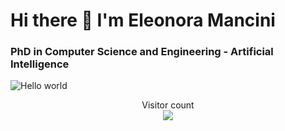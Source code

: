 # Hi there 👋 I'm Eleonora Mancini
### PhD in Computer Science and Engineering - Artificial Intelligence 

<img src="https://raw.githubusercontent.com/sagar-viradiya/sagar-viradiya/master/resources/banner.png" alt="Hello world">

<p align="center"> 
  Visitor count<br>
  <img src="https://profile-counter.glitch.me/sagar-viradiya/count.svg" />
</p>

<!--
**helemanc/helemanc** is a ✨ _special_ ✨ repository because its `README.md` (this file) appears on your GitHub profile.

I'm a PhD student in Computer Science and Engineering at [Univeristy of Bologna](https://www.unibo.it/en/homepage). I'm part of the [Language Technologies Lab](https://site.unibo.it/nlp/en) at University of Bologna.
My research activity concerns Artificial Intelligence and in particular Natural Language Processing, Argument Mining, Multimodal Deep Learning, eXplainable AI and Speech Recognition.

* 🌍  I'm based in Italy
* 🔭 I’m currently working on Multimodal Deep Learning for Natural Language Processing 
* ✉️  You can contact me at [e.mancini@unibo.it](mailto:e.mancini@unibo.it)
* 🖥️  See my academic website at [hwww.unibo.it/sitoweb/e.mancini](https://www.unibo.it/sitoweb/e.mancini/en)


